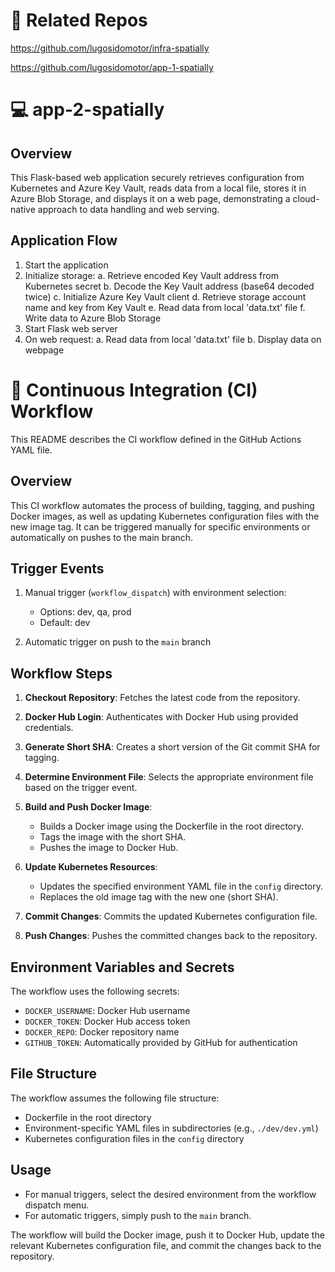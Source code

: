 # 🔗 Related Repos
https://github.com/lugosidomotor/infra-spatially

https://github.com/lugosidomotor/app-1-spatially


# 💻 app-2-spatially

## Overview

This Flask-based web application securely retrieves configuration from Kubernetes and Azure Key Vault, reads data from a local file, stores it in Azure Blob Storage, and displays it on a web page, demonstrating a cloud-native approach to data handling and web serving.

## Application Flow

1. Start the application
2. Initialize storage:
   a. Retrieve encoded Key Vault address from Kubernetes secret
   b. Decode the Key Vault address (base64 decoded twice)
   c. Initialize Azure Key Vault client
   d. Retrieve storage account name and key from Key Vault
   e. Read data from local 'data.txt' file
   f. Write data to Azure Blob Storage
3. Start Flask web server
4. On web request:
   a. Read data from local 'data.txt' file
   b. Display data on webpage

# 🔄 Continuous Integration (CI) Workflow

This README describes the CI workflow defined in the GitHub Actions YAML file.

## Overview

This CI workflow automates the process of building, tagging, and pushing Docker images, as well as updating Kubernetes configuration files with the new image tag. It can be triggered manually for specific environments or automatically on pushes to the main branch.

## Trigger Events

1. Manual trigger (`workflow_dispatch`) with environment selection:
   - Options: dev, qa, prod
   - Default: dev

2. Automatic trigger on push to the `main` branch

## Workflow Steps

1. **Checkout Repository**: Fetches the latest code from the repository.

2. **Docker Hub Login**: Authenticates with Docker Hub using provided credentials.

3. **Generate Short SHA**: Creates a short version of the Git commit SHA for tagging.

4. **Determine Environment File**: Selects the appropriate environment file based on the trigger event.

5. **Build and Push Docker Image**: 
   - Builds a Docker image using the Dockerfile in the root directory.
   - Tags the image with the short SHA.
   - Pushes the image to Docker Hub.

6. **Update Kubernetes Resources**:
   - Updates the specified environment YAML file in the `config` directory.
   - Replaces the old image tag with the new one (short SHA).

7. **Commit Changes**: Commits the updated Kubernetes configuration file.

8. **Push Changes**: Pushes the committed changes back to the repository.

## Environment Variables and Secrets

The workflow uses the following secrets:
- `DOCKER_USERNAME`: Docker Hub username
- `DOCKER_TOKEN`: Docker Hub access token
- `DOCKER_REPO`: Docker repository name
- `GITHUB_TOKEN`: Automatically provided by GitHub for authentication

## File Structure

The workflow assumes the following file structure:
- Dockerfile in the root directory
- Environment-specific YAML files in subdirectories (e.g., `./dev/dev.yml`)
- Kubernetes configuration files in the `config` directory

## Usage

- For manual triggers, select the desired environment from the workflow dispatch menu.
- For automatic triggers, simply push to the `main` branch.

The workflow will build the Docker image, push it to Docker Hub, update the relevant Kubernetes configuration file, and commit the changes back to the repository.
